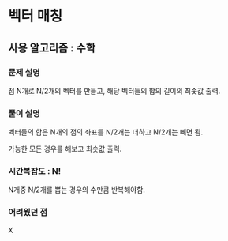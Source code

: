 # 벡터 매칭

## 사용 알고리즘 : 수학

### 문제 설명

점 N개로 N/2개의 벡터를 만들고, 해당 벡터들의 합의 길이의 최솟값 출력.

### 풀이 설명

벡터들의 합은 N개의 점의 좌표를 N/2개는 더하고 N/2개는 빼면 됨.

가능한 모든 경우를 해보고 최솟값 출력.

### 시간복잡도 : N!

N개중 N/2개를 뽑는 경우의 수만큼 반복해야함.

### 어려웠던 점

X